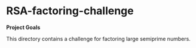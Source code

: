 # RSA-factoring-challenge

**Project Goals**

This directory contains a challenge for factoring large semiprime numbers.